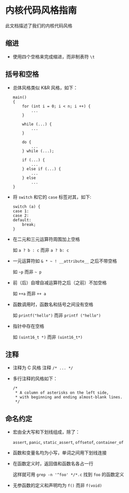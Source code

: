 # 内核代码风格指南

此文档描述了我们的内核代码风格

## 缩进

- 使用四个空格来完成缩进，而非制表符 `\t`

## 括号和空格

- 总体风格类似 K&R 风格，如下：

  ```
  main()
  {
      for (int i = 0; i < n; i ++) {
          ...
      }

      while (...) {
          ...
      }

      do {
          ...
      } while (...);

      if (...) {
          ...
      } else if (...) {
          ...
      } else
          ...
  }
  ```

- 将 `switch` 和它的 `case` 标签对其，如下:

  ```
  switch (a) {
  case 1:
  case 2:
  default:
      break;
  }
  ```

- 在二元和三元运算符周围加上空格

  如 `a ? b : c` 而非 `a ? b: c`

- 一元运算符如 `& * ~ ! __attribute__` 之后不带空格

  如 `~p` 而非 `~ p`

- 前（后）自增自减运算符之后（之前）不加空格

  如 `++a` 而非 `++ a`

- 函数调用时，函数名和括号之间没有空格

  如 `printf("hello")` 而非 `printf ("hello")`

- 指针中存在空格

  如 `(uint16_t *)` 而非 `(uint16_t*)`

## 注释

- 注释为 C 风格 注释 `/* ... */`

- 多行注释的风格如下：

  ```
  /*
   * A column of asterisks on the left side,
   * with beginning and ending almost-blank lines.
   */
  ```

## 命名约定

- 宏由全大写和下划线组成，除了：

  `assert`, `panic`, `static_assert`, `offsetof`, `container_of`

- 函数和变量名均为小写，单词之间用下划线连接

- 在函数定义时，返回值和函数名各占一行

  这样就可用 `grep -n '^foo' */*.c` 找到 `foo` 的函数定义

- 无参函数的定义和声明均为 `f()` 而非 `f(void)`
